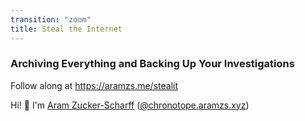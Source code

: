 ```yaml
---
transition: "zoom"
title: Steal the Internet
---
```


### Archiving <strong>Everything</strong> and Backing Up Your Investigations

Follow along at <a href="https://aramzs.me/stealit">https://aramzs.me/stealit</a>

<span class="hi">Hi! <span class="wave">👋</span> I'm [Aram Zucker-Scharff](https://aramzs.github.io/aramzs/) ([@chronotope.aramzs.xyz](https://chronotope.aramzs.xyz/))</span>
